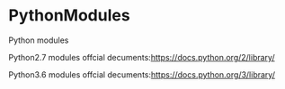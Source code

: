 # PythonModules
Python modules

Python2.7 modules offcial decuments:https://docs.python.org/2/library/

Python3.6 modules offcial decuments:https://docs.python.org/3/library/

